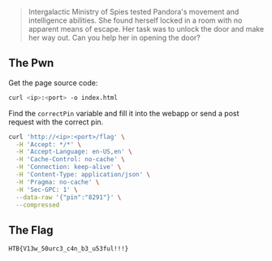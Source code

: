 

> Intergalactic Ministry of Spies tested Pandora's movement and intelligence abilities. She found herself locked in a room with no apparent means of escape. Her task was to unlock the door and make her way out. Can you help her in opening the door?


## The Pwn

Get the page source code:
```bash
curl <ip>:<port> -o index.html
```

Find the `correctPin` variable and fill it into the webapp or send a post request with the correct pin.

```bash
curl 'http://<ip>:<port>/flag' \
  -H 'Accept: */*' \
  -H 'Accept-Language: en-US,en' \
  -H 'Cache-Control: no-cache' \
  -H 'Connection: keep-alive' \
  -H 'Content-Type: application/json' \
  -H 'Pragma: no-cache' \
  -H 'Sec-GPC: 1' \
  --data-raw '{"pin":"8291"}' \
  --compressed
```

## The Flag

```
HTB{V13w_50urc3_c4n_b3_u53ful!!!}